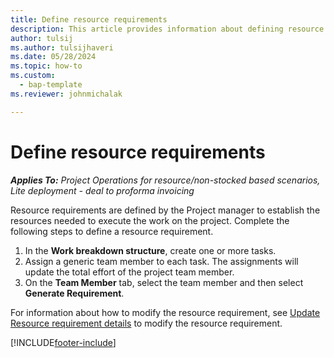 ```yaml
---
title: Define resource requirements
description: This article provides information about defining resource requirement information.
author: tulsij
ms.author: tulsijhaveri
ms.date: 05/28/2024
ms.topic: how-to
ms.custom: 
  - bap-template
ms.reviewer: johnmichalak

---
```


# Define resource requirements

_**Applies To:** Project Operations for resource/non-stocked based scenarios, Lite deployment - deal to proforma invoicing_

Resource requirements are defined by the Project manager to establish the resources needed to execute the work on the project. Complete the following steps to define a resource requirement.

1.  In the **Work breakdown structure**, create one or more tasks.
2.  Assign a generic team member to each task. The assignments will update the total effort of the project team member.
3.  On the **Team Member** tab, select the team member and then select **Generate Requirement**.

For information about how to modify the resource requirement, see [Update Resource requirement details](define-resource-requirements.md) to modify the resource requirement.

[!INCLUDE[footer-include](../includes/footer-banner.md)]
